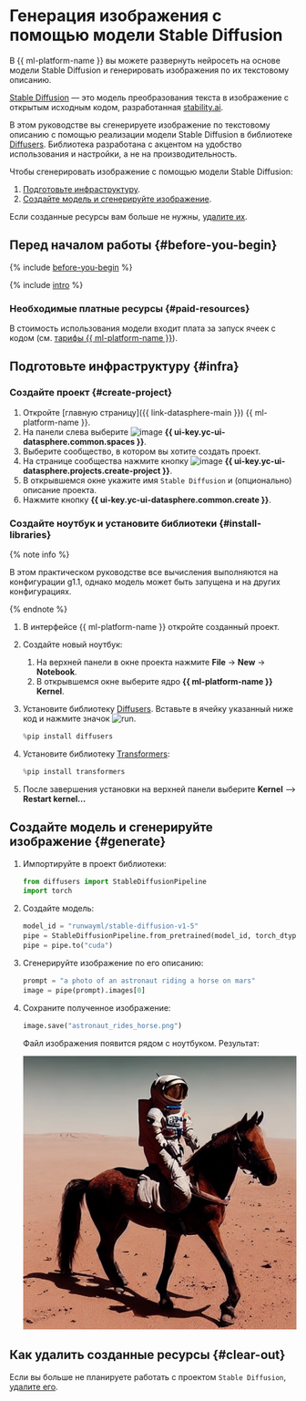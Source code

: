 # Генерация изображения с помощью модели Stable Diffusion

В {{ ml-platform-name }} вы можете развернуть нейросеть на основе модели Stable Diffusion и генерировать изображения по их текстовому описанию.

[Stable Diffusion](https://github.com/CompVis/stable-diffusion) — это модель преобразования текста в изображение с открытым исходным кодом, разработанная [stability.ai](https://stability.ai/).

В этом руководстве вы сгенерируете изображение по текстовому описанию с помощью реализации модели Stable Diffusion в библиотеке [Diffusers](https://huggingface.co/docs/diffusers/index). Библиотека разработана с акцентом на удобство использования и настройки, а не на производительность.

Чтобы сгенерировать изображение с помощью модели Stable Diffusion:

1. [Подготовьте инфраструктуру](#infra).
1. [Создайте модель и сгенерируйте изображение](#generate).

Если созданные ресурсы вам больше не нужны, [удалите их](#clear-out).

## Перед началом работы {#before-you-begin}

{% include [before-you-begin](../../_tutorials/_tutorials_includes/before-you-begin-datasphere.md) %}

{% include [intro](../../_includes/datasphere/federation-disclaimer.md) %}

### Необходимые платные ресурсы {#paid-resources}

В стоимость использования модели входит плата за запуск ячеек с кодом (см. [тарифы {{ ml-platform-name }}](../../datasphere/pricing.md)).

## Подготовьте инфраструктуру {#infra}

### Создайте проект {#create-project}

1. Откройте [главную страницу]({{ link-datasphere-main }}) {{ ml-platform-name }}.
1. На панели слева выберите ![image](../../_assets/console-icons/circles-concentric.svg) **{{ ui-key.yc-ui-datasphere.common.spaces }}**.
1. Выберите сообщество, в котором вы хотите создать проект.
1. На странице сообщества нажмите кнопку ![image](../../_assets/console-icons/folder-plus.svg) **{{ ui-key.yc-ui-datasphere.projects.create-project }}**.
1. В открывшемся окне укажите имя `Stable Diffusion` и (опционально) описание проекта.
1. Нажмите кнопку **{{ ui-key.yc-ui-datasphere.common.create }}**.

### Создайте ноутбук и установите библиотеки {#install-libraries}

{% note info %}

В этом практическом руководстве все вычисления выполняются на конфигурации g1.1, однако модель может быть запущена и на других конфигурациях. 

{% endnote %}

1. В интерфейсе {{ ml-platform-name }} откройте созданный проект.
1. Создайте новый ноутбук:

   1. На верхней панели в окне проекта нажмите **File** → **New** → **Notebook**.
   1. В открывшемся окне выберите ядро **{{ ml-platform-name }} Kernel**.

1. Установите библиотеку [Diffusers](https://huggingface.co/docs/diffusers/index). Вставьте в ячейку указанный ниже код и нажмите значок ![run](../../_assets/datasphere/jupyterlab/run.svg).

   ```python
   %pip install diffusers
   ```

1. Установите библиотеку [Transformers](https://huggingface.co/docs/transformers/index):

   ```python
   %pip install transformers
   ```

1. После завершения установки на верхней панели выберите **Kernel** ⟶ **Restart kernel...**

## Создайте модель и сгенерируйте изображение {#generate}

1. Импортируйте в проект библиотеки:

   ```python
   from diffusers import StableDiffusionPipeline
   import torch
   ```

1. Создайте модель:

   ```python
   model_id = "runwayml/stable-diffusion-v1-5"
   pipe = StableDiffusionPipeline.from_pretrained(model_id, torch_dtype=torch.float16)
   pipe = pipe.to("cuda")
   ```

1. Сгенерируйте изображение по его описанию:

   ```python
   prompt = "a photo of an astronaut riding a horse on mars"
   image = pipe(prompt).images[0]
   ```

1. Сохраните полученное изображение:

   ```python
   image.save("astronaut_rides_horse.png")
   ```

   Файл изображения появится рядом с ноутбуком. Результат:

   ![generate-image](../../_assets/datasphere/generated-image.png)

## Как удалить созданные ресурсы {#clear-out}

Если вы больше не планируете работать с проектом `Stable Diffusion`, [удалите его](../../datasphere/operations/projects/delete.md#delete-project).
